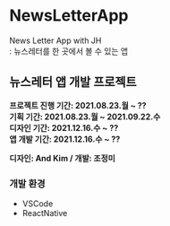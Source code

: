 # NewsLetterApp
News Letter App with JH  
: 뉴스레터를 한 곳에서 볼 수 있는 앱   
  
## 뉴스레터 앱 개발 프로젝트
**프로젝트 진행 기간: 2021.08.23.월 ~ ??**  
**기획 기간: 2021.08.23.월 ~ 2021.09.22.수**  
**디자인 기간: 2021.12.16.수 ~ ??**  
**앱 개발 기간: 2021.12.16.수 ~ ??**  
  
**디자인: And Kim / 개발: 조정미**  

### 개발 환경
- VSCode
- ReactNative
